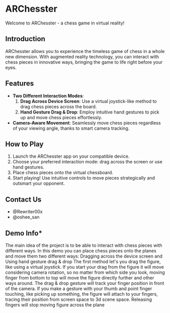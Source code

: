 # ARChesster

Welcome to ARChesster - a chess game in virtual reality!

## Introduction

ARChesster allows you to experience the timeless game of chess in a whole new dimension. With augmented reality technology, you can interact with chess pieces in innovative ways, bringing the game to life right before your eyes.

## Features

- **Two Different Interaction Modes**:
  1. **Drag Across Device Screen**: Use a virtual joystick-like method to drag chess pieces across the board.
  2. **Hand Gesture Drag & Drop**: Employ intuitive hand gestures to pick up and move chess pieces effortlessly.
- **Camera-Aware Movement**: Seamlessly move chess pieces regardless of your viewing angle, thanks to smart camera tracking.

## How to Play

1. Launch the ARChesster app on your compatible device.
2. Choose your preferred interaction mode: drag across the screen or use hand gestures.
3. Place chess pieces onto the virtual chessboard.
4. Start playing! Use intuitive controls to move pieces strategically and outsmart your opponent.

## Contact Us
- @Rewriter00x
- @oshee_san

## Demo Info*
The main idea of the project is to be able to interact with chess pieces with different ways.  In this demo you can place chess pieces onto the planes and move them two different ways: Dragging across the device screen and Using hand gesture drag & drop
The first method let's you drag the figure, like using a virtual joystick. If you start your drag from the figure it will move considering camera rotation, so no matter from which side you look, moving finger from bottom to top will move the figure directly further and other ways around.  The drag & drop gesture will track your finger position in front of the camera. If you make a gesture with your thumb and point finger touching, like picking up something, the figure will attach to your fingers, tracing their position from screen space to 3d scene space. Releasing fingers will stop moving figure across the plane

